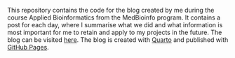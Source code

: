 This repository contains the code for the blog created by me during the course Applied Bioinformatics from the MedBioinfo program. It contains a post for each day, where I summarise what we did and what information is most important for me to retain and apply to my projects in the future. The blog can be visited [here](https://emiliamoralest.github.io/blog/). The blog is created with [Quarto](https://quarto.org/) and published with [GitHub Pages](https://pages.github.com/).